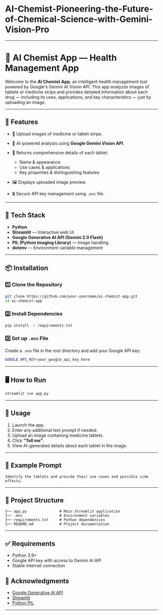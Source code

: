 # AI-Chemist-Pioneering-the-Future-of-Chemical-Science-with-Gemini-Vision-Pro
---

# 📱 AI Chemist App — Health Management App

Welcome to the **AI Chemist App**, an intelligent health management tool powered by Google's Gemini AI Vision API. This app analyzes images of tablets or medicine strips and provides detailed information about each drug — including its uses, applications, and key characteristics — just by uploading an image.

---

## 📝 Features

* 📸 Upload images of medicine or tablet strips.
* 🧠 AI-powered analysis using **Google Gemini Vision API**.
* 📝 Returns comprehensive details of each tablet:

  * Name & appearance
  * Use cases & applications
  * Key properties & distinguishing features
* 🖼️ Displays uploaded image preview.
* 🔒 Secure API key management using `.env` file.

---

## 🚀 Tech Stack

* **Python**
* **Streamlit** — Interactive web UI
* **Google Generative AI API (Gemini 2.0 Flash)**
* **PIL (Python Imaging Library)** — Image handling
* **dotenv** — Environment variable management

---

## 📦 Installation

### 1️⃣ Clone the Repository

```bash
git clone https://github.com/your-username/ai-chemist-app.git
cd ai-chemist-app
```

### 2️⃣ Install Dependencies

```bash
pip install -r requirements.txt
```

### 3️⃣ Set up `.env` File

Create a `.env` file in the root directory and add your Google API key:

```bash
GOOGLE_API_KEY=your_google_api_key_here
```

---

## 🖥️ How to Run

```bash
streamlit run app.py
```

---

## 📸 Usage

1. Launch the app.
2. Enter any additional text prompt if needed.
3. Upload an image containing medicine tablets.
4. Click **"Tell me"**.
5. View AI-generated details about each tablet in the image.

---

## 📖 Example Prompt

```
Identify the tablets and provide their use cases and possible side effects.
```

---

## 📂 Project Structure

```
├── app.py               # Main Streamlit application
├── .env                 # Environment variables
├── requirements.txt     # Python dependencies
├── README.md            # Project documentation
```

---

## ✅ Requirements

* Python 3.9+
* Google API key with access to Gemini AI API
* Stable internet connection



## 🤝 Acknowledgments

* [Google Generative AI API](https://ai.google.dev/)
* [Streamlit](https://streamlit.io/)
* [Python PIL](https://pillow.readthedocs.io/en/stable/)

---
